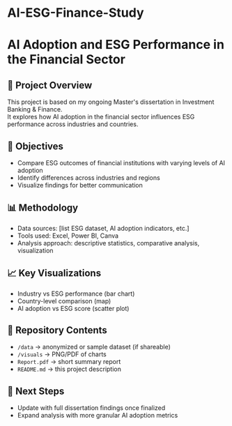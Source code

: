 # AI-ESG-Finance-Study

# AI Adoption and ESG Performance in the Financial Sector

## 📌 Project Overview
This project is based on my ongoing Master's dissertation in Investment Banking & Finance.  
It explores how AI adoption in the financial sector influences ESG performance across industries and countries.

## 🎯 Objectives
- Compare ESG outcomes of financial institutions with varying levels of AI adoption
- Identify differences across industries and regions
- Visualize findings for better communication

## 📊 Methodology
- Data sources: [list ESG dataset, AI adoption indicators, etc.]
- Tools used: Excel, Power BI, Canva
- Analysis approach: descriptive statistics, comparative analysis, visualization

## 📈 Key Visualizations
- Industry vs ESG performance (bar chart)
- Country-level comparison (map)
- AI adoption vs ESG score (scatter plot)

## 📂 Repository Contents
- `/data` → anonymized or sample dataset (if shareable)
- `/visuals` → PNG/PDF of charts
- `Report.pdf` → short summary report
- `README.md` → this project description

## 🔗 Next Steps
- Update with full dissertation findings once finalized
- Expand analysis with more granular AI adoption metrics
